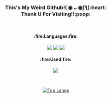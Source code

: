 <div align="center">
  

<h3>
  <br/>
  This's  My Weird Github!( ◉ ᴗ ◉ʃƪ):heart:
  <br/>
  Thank U For Visiting!!:poop:
</h3>
  
<br/>
<h4>:fire:Languages:fire:</h4>
<img src="https://img.shields.io/badge/html5-E34F26?style=flat-square&logo=html5&logoColor=white"> 
<img src="https://img.shields.io/badge/css-1572B6?style=flat-square&logo=css3&logoColor=white"> 
<img src="https://img.shields.io/badge/javascript-F7DF1E?style=flat-square&logo=javascript&logoColor=white"> 
  
<br/>
<h4>:fire:Used:fire:</h4>
<a href="https://velog.io/@yoonseo232" target="_blank"><img src="https://img.shields.io/badge/velog-20C997?style=flat-square&logo=velog&logoColor=white">
    
<br/><br/>
[![Top Langs](https://github-readme-stats.vercel.app/api/top-langs/?username=yoonseo232&layout=compact)](https://github.com/yoonseo232/github-readme-stats)
    
</div>
